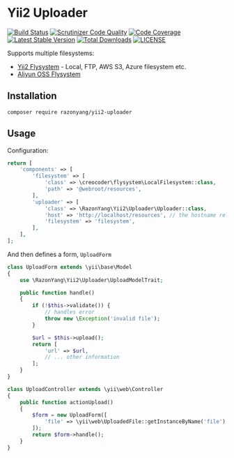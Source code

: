 Yii2 Uploader
=============

[![Build Status](https://travis-ci.org/razonyang/yii2-uploader.svg?branch=master)](https://travis-ci.org/razonyang/yii2-uploader)
[![Scrutinizer Code Quality](https://scrutinizer-ci.com/g/razonyang/yii2-uploader/badges/quality-score.png?b=master)](https://scrutinizer-ci.com/g/razonyang/yii2-uploader/?branch=master)
[![Code Coverage](https://scrutinizer-ci.com/g/razonyang/yii2-uploader/badges/coverage.png?b=master)](https://scrutinizer-ci.com/g/razonyang/yii2-uploader/?branch=master)
[![Latest Stable Version](https://img.shields.io/packagist/v/razonyang/yii2-uploader.svg)](https://packagist.org/packages/razonyang/yii2-uploader)
[![Total Downloads](https://img.shields.io/packagist/dt/razonyang/yii2-uploader.svg)](https://packagist.org/packages/razonyang/yii2-uploader)
[![LICENSE](https://img.shields.io/github/license/razonyang/yii2-uploader)](LICENSE)

Supports multiple filesystems:

- [Yii2 Flysystem](https://github.com/creocoder/yii2-flysystem) - Local, FTP, AWS S3, Azure filesystem etc.
- [Aliyun OSS Flysystem](https://github.com/razonyang/yii2-flysystem-aliyun-oss)


Installation
------------

```
composer require razonyang/yii2-uploader
```

Usage
-----

Configuration:

```php
return [
    'components' => [
        'filesystem' => [
            'class' => \creocoder\flysystem\LocalFilesystem::class,
            'path' => '@webroot/resources',
        ],
        'uploader' => [
            'class' => \RazonYang\Yii2\Uploader\Uploader::class,
            'host' => 'http://localhost/resources', // the hostname relative to your uploaded files
            'filesystem' => 'filesystem',
        ],
    ],
];
```

And then defines a form, `UploadForm`

```php
class UploadForm extends \yii\base\Model
{
    use \RazonYang\Yii2\Uploader\UploadModelTrait;

    public function handle()
    {
        if (!$this->validate()) {
            // handles error
            throw new \Exception('invalid file');
        }

        $url = $this->upload();
        return [
            'url' => $url,
            // ... other information
        ];
    }
}

class UploadController extends \yii\web\Controller
{
    public function actionUpload()
    {
        $form = new UploadForm([
            'file' => \yii\web\UploadedFile::getInstanceByName('file')
        ]);
        return $form->handle();
    }
}
```